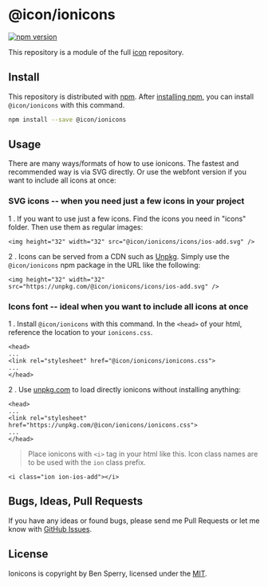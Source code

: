 # @icon/ionicons

[![npm version](https://img.shields.io/npm/v/@icon/ionicons.svg)](https://www.npmjs.org/package/@icon/ionicons)

This repository is a module of the full [icon][icon] repository.

## Install

This repository is distributed with [npm]. After [installing npm][install-npm], you can install `@icon/ionicons` with this command.

```bash
npm install --save @icon/ionicons
```

## Usage

There are many ways/formats of how to use ionicons. The fastest and recommended way is via SVG directly. Or use the webfont version if you want to include all icons at once:

### SVG icons -- when you need just a few icons in your project

 1 . If you want to use just a few icons. Find the icons you need in "icons" folder. Then use them as regular images:

```
<img height="32" width="32" src="@icon/ionicons/icons/ios-add.svg" />
```

 2 . Icons can be served from a CDN such as [Unpkg][Unpkg]. Simply use the `@icon/ionicons` npm package in the URL like the following:

```
<img height="32" width="32" src="https://unpkg.com/@icon/ionicons/icons/ios-add.svg" />
```

### Icons font -- ideal when you want to include all icons at once

 1 . Install `@icon/ionicons` with this command. In the `<head>` of your html, reference the location to your `ionicons.css`.

```
<head>
...
<link rel="stylesheet" href="@icon/ionicons/ionicons.css">
...
</head>
```

 2 . Use [unpkg.com][Unpkg] to load directly ionicons without installing anything:

```
<head>
...
<link rel="stylesheet" href="https://unpkg.com/@icon/ionicons/ionicons.css">
...
</head>
```

> Place ionicons with `<i>` tag in your html like this. Icon class names are to be used with the `ion` class prefix.

```
<i class="ion ion-ios-add"></i>
```


## Bugs, Ideas, Pull Requests

If you have any ideas or found bugs, please send me Pull Requests or let me know with [GitHub Issues][github issues].

## License

Ionicons is copyright by Ben Sperry, licensed under the [MIT][license].

[license]: https://opensource.org/licenses/MIT
[icon]: https://github.com/thecreation/icons
[npm]: https://www.npmjs.com/
[install-npm]: https://docs.npmjs.com/getting-started/installing-node
[sass]: http://sass-lang.com/
[github issues]: https://github.com/thecreation/icons/issues
[Unpkg]: https://unpkg.com